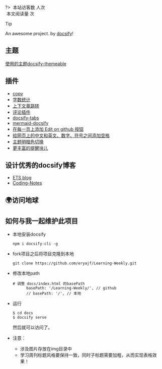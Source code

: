 <link rel="stylesheet" href="https://cdn.jsdelivr.net/npm/font-awesome@4.7.0/css/font-awesome.min.css">
<script async src="https://cdn.jsdelivr.net/npm/busuanzi@2.3.0/bsz.pure.mini.min.js"></script>

?> <span id="busuanzi_container_site_uv"><img src="_media/visit.svg" data-origin="view.svg" alt data-no-zoom> 本站访客数 <span id="busuanzi_value_site_uv"><i class="fa fa-spinner fa-spin"></i></span> 人次</span><br><span id="busuanzi_container_page_pv"><img src="//notes.abelsu7.top/_media/view.svg" data-origin="view.svg" alt data-no-zoom> 本文阅读量 <span id="busuanzi_value_page_pv"><i class="fa fa-spinner fa-spin"></i></span> 次</span>

> [!TIP]
> An awesome project. by [docsify](https://docsify.js.org/#/)!

## 主题

[使用的主题docsify-themeable](https://github.com/jhildenbiddle/docsify-themeable)

## 插件

- [copy](https://github.com/jperasmus/docsify-copy-code)
- [字数统计](https://github.com/827652549/docsify-count)
- [上下文章跳转](https://github.com/imyelo/docsify-pagination)
- [评论插件](https://github.com/gitalk/gitalk)
- [docsify-tabs](https://github.com/jhildenbiddle/docsify-tabs)
- [mermaid-docsify](https://github.com/Leward/mermaid-docsify)
- [在每一页上添加 Edit on github 按钮](https://github.com/cyrilf/docsify-edit-link)
- [给网页上的中文和英文、数字、符号之间添加空格](https://github.com/sy-records/docsify-pangu)
- [主题明暗色切换](https://github.com/boopathikumar018/docsify-darklight-theme)
- [更丰富的提醒块儿](https://github.com/fzankl/docsify-plugin-flexible-alerts)
## 设计优秀的docsify博客

- [ETS blog](https://notebook.js.org/#/README)
- [Coding-Notes](https://notes.abelsu7.top/#/)

## 🌍访问地球

<script type="text/javascript" src="//rf.revolvermaps.com/0/0/6.js?i=5qc0gaizuzd&amp;m=0&amp;c=ff0000&amp;cr1=ffffff&amp;f=arial&amp;l=0" async="async"></script>

## 如何与我一起维护此项目

- 本地安装docsify

  ```
  npm i docsify-cli -g
  ```

- fork项目之后将项目克隆到本地

  ```
  git clone https://github.com/eryajf/Learning-Weekly.git
  ```

- 修改本地path

  ```
  # 调整 docs/index.html 的basePath
  		basePath: '/Learning-Weekly/', // github
        // basePath: '/', // 本地
  ```

- 运行

  ```
  $ cd docs
  $ docsify serve
  ```

  然后就可以访问了。

- 注意：

  - 涉及图片存放在img目录中
  - 学习周刊标题风格要保持一致，同时子标题需要加粗，从而实现表格效果！

